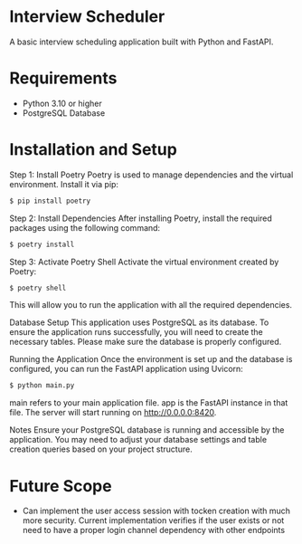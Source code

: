 # Interview Scheduler
A basic interview scheduling application built with Python and FastAPI.

# Requirements
* Python 3.10 or higher
* PostgreSQL Database

# Installation and Setup
Step 1: Install Poetry
Poetry is used to manage dependencies and the virtual environment. Install it via pip:

```sh
$ pip install poetry
```
Step 2: Install Dependencies
After installing Poetry, install the required packages using the following command:

```sh
$ poetry install
```

Step 3: Activate Poetry Shell
Activate the virtual environment created by Poetry:

```sh
$ poetry shell
```
This will allow you to run the application with all the required dependencies.

Database Setup
This application uses PostgreSQL as its database. To ensure the application runs successfully, you will need to create the necessary tables. Please make sure the database is properly configured.

Running the Application
Once the environment is set up and the database is configured, you can run the FastAPI application using Uvicorn:


```sh
$ python main.py
```
main refers to your main application file.
app is the FastAPI instance in that file.
The server will start running on http://0.0.0.0:8420.

Notes
Ensure your PostgreSQL database is running and accessible by the application.
You may need to adjust your database settings and table creation queries based on your project structure.

# Future Scope
* Can implement the user access session with tocken creation with much more security. Current implementation verifies if the user exists or not need to have a proper login channel dependency with other endpoints
